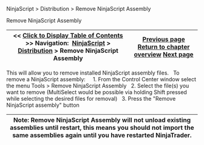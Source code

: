 ﻿
NinjaScript \> Distribution \> Remove NinjaScript Assembly

Remove NinjaScript Assembly

| \<\< [Click to Display Table of Contents](remove-ninjascript-assembly.md) \>\> **Navigation:**     [NinjaScript](ninjascript-1.md) \> [Distribution](distribution-1.md) \> Remove NinjaScript Assembly | [Previous page](export-1.md) [Return to chapter overview](distribution-1.md) [Next page](export_problems-1.md) |
| --- | --- |
This will allow you to remove installed NinjaScript assembly files.
 
To remove a NinjaScript assembly:
 
   1\. From the Control Center window select the menu Tools \> Remove NinjaScript Assembly
   2\. Select the file(s) you want to remove (MultiSelect would be possible via holding Shift pressed while selecting the desired files for removal)
   3\. Press the "Remove NinjaScript assembly" button
 

| Note: Remove NinjaScript Assembly will not unload existing assemblies until restart, this means you should not import the same assemblies again until you have restarted NinjaTrader. |
| --- |
